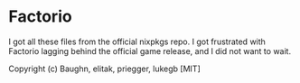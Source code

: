 # Factorio

I got all these files from the official nixpkgs repo. I got frustrated with Factorio lagging behind the official game release, and I did not want to wait.

Copyright (c) Baughn, elitak, priegger, lukegb [MIT]
